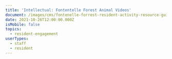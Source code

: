 ```yaml
---
title: 'Intellectual: Fontentelle Forest Animal Videos'
document: /images/cms/fontenelle-forrest-resident-activity-resource-guide.pdf
date: 2021-10-26T12:00:00.000Z
isMobile: false
topics:
  - resident-engagement
userTypes:
  - staff
  - resident
---
```

